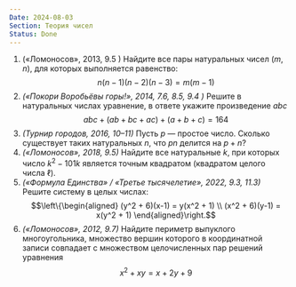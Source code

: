 ```yaml
---
Date: 2024-08-03
Section: Теория чисел
Status: Done
---
```

1. («Ломоносов», 2013, 9.5 ) Найдите все пары натуральных чисел $(m, n)$﻿, для которых выполняется равенство: $$n(n-1)(n-2)(n-3) = m(m-1)$$
2. _(«Покори Воробьёвы горы!», 2014, 7.6, 8.5, 9.4 )_ Решите в натуральных числах уравнение, в ответе укажите произведение $abc$﻿ $$abc + (ab + bc + ac) + (a + b + c) = 164$$
3. *(Турнир городов, 2016, 10–11)* Пусть $p$﻿ — простое число. Сколько существует таких натуральных $n$﻿, что $pn$﻿ делится на $p + n$﻿?
4. *(«Ломоносов», 2018, 9.5)* Найдите все натуральные $k$﻿, при которых число $k^2 − 101k$﻿ является точным квадратом (квадратом целого числа $\ell$﻿).
5. _(«Формула Единства» / «Третье тысячелетие», 2022, 9.3, 11.3)_ Решите систему в целых числах: $$\left\{\begin{aligned} (y^2 + 6)(x-1) = y(x^2 + 1) \\ (x^2 + 6)(y-1) = x(y^2 + 1) \end{aligned}\right.$$
6. _(«Ломоносов», 2012, 9.7)_ Найдите периметр выпуклого многоугольника, множество вершин которого в координатной записи совпадает с множеством целочисленных пар решений уравнения $$x^2 + xy = x+2y+9$$